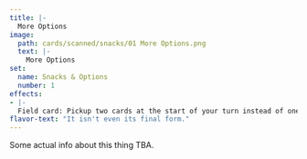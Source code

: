 ```yaml
---
title: |-
  More Options
image: 
  path: cards/scanned/snacks/01 More Options.png
  text: |-
    More Options
set:
  name: Snacks & Options
  number: 1
effects: 
- |-
  Field card: Pickup two cards at the start of your turn instead of one. Keep the one you want, put the other back on the top of the deck.
flavor-text: "It isn't even its final form."
---
```

Some actual info about this thing TBA.
